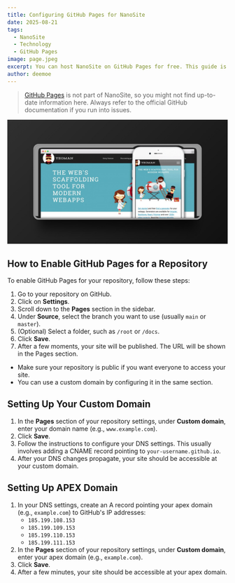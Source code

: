 ```yaml
---
title: Configuring GitHub Pages for NanoSite
date: 2025-08-21
tags:
  - NanoSite
  - Technology
  - GitHub Pages
image: page.jpeg
excerpt: You can host NanoSite on GitHub Pages for free. This guide is provided as a self-contained reference; however, always consult the official GitHub documentation for the most accurate information.
author: deemoe
---
```


> [GitHub Pages](https://pages.github.com) is not part of NanoSite, so you might not find up-to-date information here. Always refer to the official GitHub documentation if you run into issues.

![page](page.jpeg)

## How to Enable GitHub Pages for a Repository

To enable GitHub Pages for your repository, follow these steps:

1. Go to your repository on GitHub.
2. Click on **Settings**.
3. Scroll down to the **Pages** section in the sidebar.
4. Under **Source**, select the branch you want to use (usually `main` or `master`).
5. (Optional) Select a folder, such as `/root` or `/docs`.
6. Click **Save**.
7. After a few moments, your site will be published. The URL will be shown in the Pages section.

- Make sure your repository is public if you want everyone to access your site.
- You can use a custom domain by configuring it in the same section.

## Setting Up Your Custom Domain

1. In the **Pages** section of your repository settings, under **Custom domain**, enter your domain name (e.g., `www.example.com`).
2. Click **Save**.
3. Follow the instructions to configure your DNS settings. This usually involves adding a CNAME record pointing to `your-username.github.io`.
4. After your DNS changes propagate, your site should be accessible at your custom domain.

## Setting Up APEX Domain

1. In your DNS settings, create an A record pointing your apex domain (e.g., `example.com`) to GitHub's IP addresses:
   - `185.199.108.153`
   - `185.199.109.153`
   - `185.199.110.153`
   - `185.199.111.153`
2. In the **Pages** section of your repository settings, under **Custom domain**, enter your apex domain (e.g., `example.com`).
3. Click **Save**.
4. After a few minutes, your site should be accessible at your apex domain.
